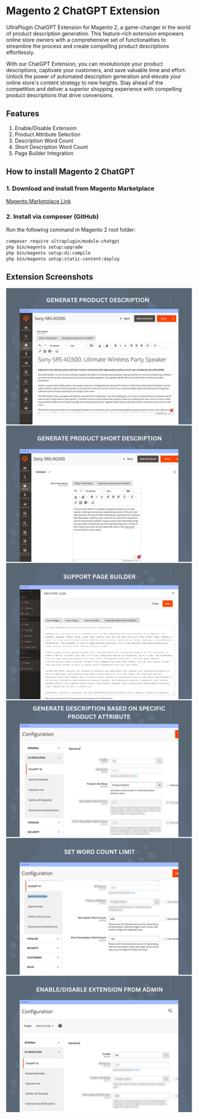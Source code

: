 # Magento 2 ChatGPT Extension
UltraPlugin ChatGPT Extension for Magento 2, a game-changer in the world of product description generation. This feature-rich extension empowers online store owners with a comprehensive set of functionalities to streamline the process and create compelling product descriptions effortlessly.

With our ChatGPT Extension, you can revolutionize your product descriptions, captivate your customers, and save valuable time and effort. Unlock the power of automated description generation and elevate your online store's content strategy to new heights. Stay ahead of the competition and deliver a superior shopping experience with compelling product descriptions that drive conversions.

## Features

1. Enable/Disable Extension
2. Product Attribute Selection
3. Description Word Count
4. Short Description Word Count
5. Page Builder Integration

## How to install Magento 2 ChatGPT

### 1. Download and install from Magento Marketplace
<a href="https://commercemarketplace.adobe.com/ultraplugin-module-chatgpt.html">Magento Marketplace Link</a>

### 2. Install via composer (GitHub)
Run the following command in Magento 2 root folder:

```
composer require ultraplugin/module-chatgpt
php bin/magento setup:upgrade
php bin/magento setup:di:compile
php bin/magento setup:static-content:deploy
```

## Extension Screenshots

<img src="https://github.com/ultraplugin/module-screenshots/blob/master/chatgpt/1-description-generate.jpg"/>
<img src="https://github.com/ultraplugin/module-screenshots/blob/master/chatgpt/2-short-description-generate.jpg"/>
<img src="https://github.com/ultraplugin/module-screenshots/blob/master/chatgpt/3-page-builder.jpg"/>
<img src="https://github.com/ultraplugin/module-screenshots/blob/master/chatgpt/4-admin-product-attribute.jpg"/>
<img src="https://github.com/ultraplugin/module-screenshots/blob/master/chatgpt/5-admin-word-count.jpg"/>
<img src="https://github.com/ultraplugin/module-screenshots/blob/master/chatgpt/6-admin-enable-disable.jpg"/>
